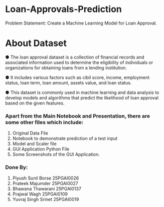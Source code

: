 # Loan-Approvals-Prediction
Problem Statement: Create a Machine Learning Model for Loan Approval.

# About Dataset
●	The loan approval dataset is a collection of financial records and associated information used to determine the eligibility of individuals or organizations for obtaining loans from a lending institution.

●	 It includes various factors such as cibil score, income, employment status, loan term, loan amount, assets value, and loan status. 

●	This dataset is commonly used in machine learning and data analysis to develop models and algorithms that predict the likelihood of loan approval based on the given features.

### Apart from the Main Notebook and Presentation, there are some other files which include:

1. Original Data File
2. Notebook to demonstrate prediction of a test input
3. Model and Scaler file
4. GUI Application Python File
5. Some Screenshots of the GUI Application.

### Done By:


1. Piyush Sunil Borse 25PGAI0026
2. Prateek Majumder 25PGAI0027
3. Bhawana Thawarani 25PGAI0137
4. Prajwal Wagh 25PGAI0109
5. Yuvraj Singh Srinet 25PGAI0019

